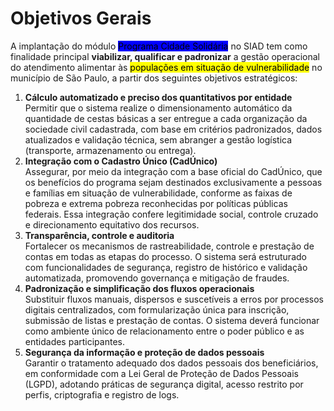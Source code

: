 # Objetivos Gerais

A implantação do módulo <mark style="background-color:blue;">Programa Cidade Solidária</mark> no SIAD tem como finalidade principal **viabilizar, qualificar e padronizar** a gestão operacional do atendimento alimentar às <mark style="background-color:$danger;">populações em situação de vulnerabilidade</mark> no município de São Paulo, a partir dos seguintes objetivos estratégicos:&#x20;

1. **Cálculo automatizado e preciso dos quantitativos por entidade** \
   Permitir que o sistema realize o dimensionamento automático da quantidade de cestas básicas a ser entregue a cada organização da sociedade civil cadastrada, com base em critérios padronizados, dados atualizados e validação técnica, sem abranger a gestão logística (transporte, armazenamento ou entrega).&#x20;
2. **Integração com o Cadastro Único (CadÚnico)** \
   Assegurar, por meio da integração com a base oficial do CadÚnico, que os benefícios do programa sejam destinados exclusivamente a pessoas e famílias em situação de vulnerabilidade, conforme as faixas de pobreza e extrema pobreza reconhecidas por políticas públicas federais. Essa integração confere legitimidade social, controle cruzado e direcionamento equitativo dos recursos.&#x20;
3. **Transparência, controle e auditoria** \
   Fortalecer os mecanismos de rastreabilidade, controle e prestação de contas em todas as etapas do processo. O sistema será estruturado com funcionalidades de segurança, registro de histórico e validação automatizada, promovendo governança e mitigação de fraudes.&#x20;
4. **Padronização e simplificação dos fluxos operacionais** \
   Substituir fluxos manuais, dispersos e suscetíveis a erros por processos digitais centralizados, com formularização única para inscrição, submissão de listas e prestação de contas. O sistema deverá funcionar como ambiente único de relacionamento entre o poder público e as entidades participantes.&#x20;
5. **Segurança da informação e proteção de dados pessoais** \
   Garantir o tratamento adequado dos dados pessoais dos beneficiários, em conformidade com a Lei Geral de Proteção de Dados Pessoais (LGPD), adotando práticas de segurança digital, acesso restrito por perfis, criptografia e registro de logs.&#x20;
